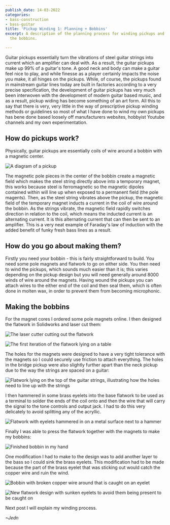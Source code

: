 ```yaml
---
publish_date: 14-03-2022
categories:
- bass-construction
- bass-guitar
title: 'Pickup Winding 1: Planning + Bobbins'
excerpt: A description of the planning process for winding pickups and how I built
  the bobbins.

---
```

Guitar pickups essentially turn the vibrations of steel guitar strings into current which an amplifier can deal with.  As a result, the guitar pickups make up 99% of a guitar's tone.  A good neck and body can make a guitar feel nice to play, and while finesse as a player certainly impacts the noise you make, it all hinges on the pickups.  While, of course, the pickups found in mainstream guitar lines today are built in factories according to a very precise specification, the development of guitar pickups has very much been interwoven with the development of modern guitar based music, and as a result, pickup widing has become something of an art form.  All this to say that there is very, very little in the way of prescriptive pickup winding methods or guidelines so most of what I have done to wind my own pickups has bene done based loosely off manufacturers websites, hobbyist Youtube channels and my own experimentation.

## How do pickups work?

Physically, guitar pickups are essentially coils of wire around a bobbin with a magnetic center.

![A diagram of a pickup](https://res.cloudinary.com/jedn-web-dev/image/upload/t_basic_blog/v1633546124/jeds_hut/da19229515e21b091fb8ce3d770b48f1.png "Pickup Diagram")

The magnetic pole pieces in the center of the bobbin create a magnetic field which makes the steel string directly above into a temporary magnet, this works because steel is ferromagnetic so the magnetic dipoles contained within will line up when exposed to a permanent field (the pole magents).  Then, as the steel string vibrates above the pickup, the magnetic field of the temporary magnet inducts a current in the coil of wire around the bobbin.  As the strings vibrate, the magnetic field rapidly switches direction in relation to the coil, which means the inducted current is an alternating current.  It is this alternating current that can then be sent to an amplifier.  This is a very neat example of Faraday's law of induction with the added benefit of funky fresh bass lines as a result.

## How do you go about making them?

Firstly you need your bobbin - this is fairly straightforward to build.  You need some pole magnets and flatwork to go on either side.  You then need to wind the pickups, which sounds much easier than it is; this varies depending on the pickup design but you will need generally around 8000 winds of wire around the magnets.  Having wound the pickups you can attach wires to the either end of the coil and then seal them, which is often done in molten wax, in order to prevent them from becoming microphonic.

## Making the bobbins

For the magnet cores I ordered some pole magnets online.  I then designed the flatwork in Solidworks and laser cut them:

![The laser cutter cutting out the flatwork](https://res.cloudinary.com/jedn-web-dev/image/upload/t_basic_blog/v1633547239/jeds_hut/64e3bd56bbd9df12d6dbe4878c33354e.jpg "Flatwork Lasering")

![The first iteration of the flatwork lying on a table](https://res.cloudinary.com/jedn-web-dev/image/upload/t_basic_blog/v1633549167/jeds_hut/de09ca941cd0d3e730190f074f1f15c5.jpg "Flatwork Iteration")

The holes for the magnets were designed to have a very tight tolerance with the magnets so I could securely use friction to attach everything.  The holes in the bridge pickup were also slightly further apart than the neck pickup due to the way the strings are spaced on a guitar:

![Flatwork lying on the top of the guitar strings, illustrating how the holes need to line up with the strings](https://res.cloudinary.com/jedn-web-dev/image/upload/t_basic_blog/v1633549190/jeds_hut/e1a94c4cfc7bedda36e485c630244350.jpg "Hole Spacing")

I then hammered in some brass eyelets into the base flatwork to be used as a terminal to solder the ends of the coil onto and then the wire that will carry the signal to the tone controls and output jack.  I had to do this very delicately to avoid splitting any of the acryllic.

![Flatwork with eyelets hammered in on a metal surface next to a hammer](https://res.cloudinary.com/jedn-web-dev/image/upload/t_basic_blog/v1633549352/jeds_hut/1619e6bae31fd4fcf40937b2d1d406f1.jpg "Eyelet Hamering")

Finally I was able to press the flatwork together with the magnets to make my bobbins:

![Finished bobbin in my hand](https://res.cloudinary.com/jedn-web-dev/image/upload/t_basic_blog/v1633541203/jeds_hut/87ff4d70c3bdae6ff22fb8f4e109a417.jpg "Finished Bobbin")

One modification I had to make to the design was to add another layer to the bass so I could sink the brass eyelets.  This modification had to be made because the part of the brass eyelet that was sticking out would catch the copper wire and ruin the wind.

![Bobbin with broken copper wire around that is caught on an eyelet](https://res.cloudinary.com/jedn-web-dev/image/upload/t_basic_blog/v1633549682/jeds_hut/3bfa1f5331bace988da85239eaf4b5ee.jpg "Ruined Wind")

![New flatwork design with sunken eyelets to avoid them being present to be caught on](https://res.cloudinary.com/jedn-web-dev/image/upload/t_basic_blog/v1633549761/jeds_hut/7113e23558e32fd642a4184e39f90238.jpg "Better Flatwork")

Next post I will explain my winding process.

_\~Jedn_